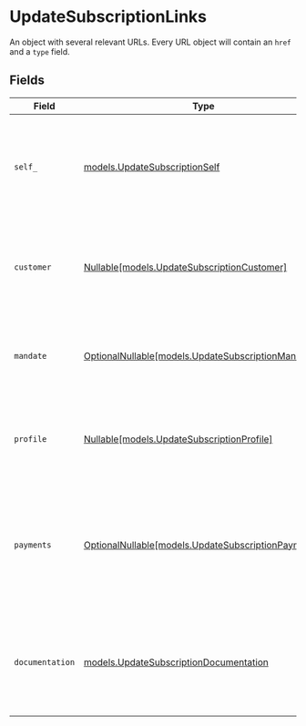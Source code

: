 # UpdateSubscriptionLinks

An object with several relevant URLs. Every URL object will contain an `href` and a `type` field.


## Fields

| Field                                                                                                                         | Type                                                                                                                          | Required                                                                                                                      | Description                                                                                                                   |
| ----------------------------------------------------------------------------------------------------------------------------- | ----------------------------------------------------------------------------------------------------------------------------- | ----------------------------------------------------------------------------------------------------------------------------- | ----------------------------------------------------------------------------------------------------------------------------- |
| `self_`                                                                                                                       | [models.UpdateSubscriptionSelf](../models/updatesubscriptionself.md)                                                          | :heavy_check_mark:                                                                                                            | In v2 endpoints, URLs are commonly represented as objects with an `href` and `type` field.                                    |
| `customer`                                                                                                                    | [Nullable[models.UpdateSubscriptionCustomer]](../models/updatesubscriptioncustomer.md)                                        | :heavy_check_mark:                                                                                                            | The API resource URL of the [customer](get-customer) this subscription was created for.                                       |
| `mandate`                                                                                                                     | [OptionalNullable[models.UpdateSubscriptionMandate]](../models/updatesubscriptionmandate.md)                                  | :heavy_minus_sign:                                                                                                            | The API resource URL of the [mandate](get-mandate) this subscription was created for.                                         |
| `profile`                                                                                                                     | [Nullable[models.UpdateSubscriptionProfile]](../models/updatesubscriptionprofile.md)                                          | :heavy_check_mark:                                                                                                            | The API resource URL of the [profile](get-profile) this subscription was created for.                                         |
| `payments`                                                                                                                    | [OptionalNullable[models.UpdateSubscriptionPayments]](../models/updatesubscriptionpayments.md)                                | :heavy_minus_sign:                                                                                                            | The API resource URL of the [payments](list-payments) created for this subscription. Omitted if no such<br/>payments exist (yet). |
| `documentation`                                                                                                               | [models.UpdateSubscriptionDocumentation](../models/updatesubscriptiondocumentation.md)                                        | :heavy_check_mark:                                                                                                            | In v2 endpoints, URLs are commonly represented as objects with an `href` and `type` field.                                    |
